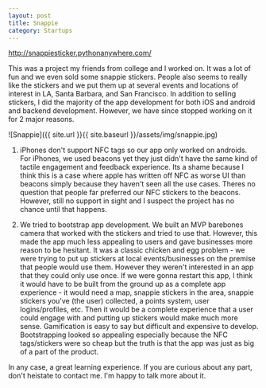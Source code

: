 ```yaml
---
layout: post
title: Snappie
category: Startups
---
```


http://snappiesticker.pythonanywhere.com/

This was a project my friends from college and I worked on. It was a lot of fun and we even sold some snappie stickers. People also seems to really like the stickers and we put them up at several events and locations of interest in LA, Santa Barbara, and San Francisco. In addition to selling stickers, I did the majority of the app development for both iOS and android and backend development. However, we have since stopped working on it for 2 major reasons.  

![Snappie]({{ site.url }}{{ site.baseurl }}/assets/img/snappie.jpg)

1. iPhones don't support NFC tags so our app only worked on androids. For iPhones, we used beacons yet they just didn't have the same kind of tactile engagement and feedback experience. Its a shame because I think this is a case where apple has written off NFC as worse UI than beacons simply because they haven't seen all the use cases. Theres no question that people far preferred our NFC stickers to the beacons. However, still no support in sight and I suspect the project has no chance until that happens.

2. We tried to bootstrap app development. We built an MVP barebones camera that worked with the stickers and tried to use that. However, this made the app much less appealing to users and gave businesses more reason to be hesitant. It was a classic chicken and egg problem - we were trying to put up stickers at local events/businesses on the premise that people would use them. However they weren't interested in an app that they could only use once. If we were gonna restart this app, I think it would have to be built from the ground up as a complete app experience - it would need a map, snappie stickers in the area, snappie stickers you've (the user) collected, a points system, user logins/profiles, etc. Then it would be a complete experience that a user could engage with and putting up stickers would make much more sense. Gamification is easy to say but difficult and expensive to develop. Bootstrapping looked so appealing especially because the NFC tags/stickers were so cheap but the truth is that the app was just as big of a part of the product.

In any case, a great learning experience. If you are curious about any part, don't heistate to contact me. I'm happy to talk more about it.  
